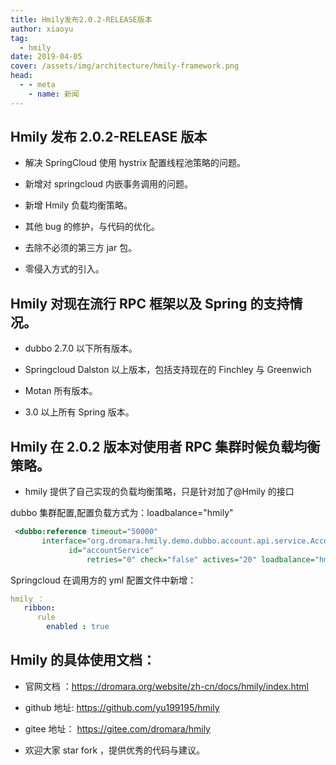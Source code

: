 ```yaml
---
title: Hmily发布2.0.2-RELEASE版本
author: xiaoyu
tag:
  - hmily
date: 2019-04-05
cover: /assets/img/architecture/hmily-framework.png
head:
  - - meta
    - name: 新闻
---
```


## Hmily 发布 2.0.2-RELEASE 版本

- 解决 SpringCloud 使用 hystrix 配置线程池策略的问题。

- 新增对 springcloud 内嵌事务调用的问题。

- 新增 Hmily 负载均衡策略。

- 其他 bug 的修护，与代码的优化。

- 去除不必须的第三方 jar 包。

- 零侵入方式的引入。

## Hmily 对现在流行 RPC 框架以及 Spring 的支持情况。

- dubbo 2.7.0 以下所有版本。

- Springcloud Dalston 以上版本，包括支持现在的 Finchley 与 Greenwich

- Motan 所有版本。

- 3.0 以上所有 Spring 版本。

## Hmily 在 2.0.2 版本对使用者 RPC 集群时候负载均衡策略。

- hmily 提供了自己实现的负载均衡策略，只是针对加了@Hmily 的接口

dubbo 集群配置,配置负载方式为：loadbalance="hmily"

```xml
 <dubbo:reference timeout="50000"
       interface="org.dromara.hmily.demo.dubbo.account.api.service.AccountService"
             id="accountService"
                 retries="0" check="false" actives="20" loadbalance="hmily"/>
```

Springcloud 在调用方的 yml 配置文件中新增：

```yml
hmily ：
   ribbon:
      rule
        enabled : true
```

## Hmily 的具体使用文档：

- 官网文档 ：https://dromara.org/website/zh-cn/docs/hmily/index.html

- github 地址: https://github.com/yu199195/hmily

- gitee 地址： https://gitee.com/dromara/hmily

- 欢迎大家 star fork ，提供优秀的代码与建议。
